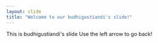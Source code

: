 ```yaml
---
layout: slide
title: "Welcome to our budhigustiandi's slide!"
---
```

This is budhigustiandi's slide
Use the left arrow to go back!
